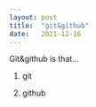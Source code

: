 ```yaml
---
layout: post
title:  "git&github"
date:   2021-12-16
---
```


<p class="intro"><span class="dropcap">G</span>it&github is that...<p>

1. git

2. github